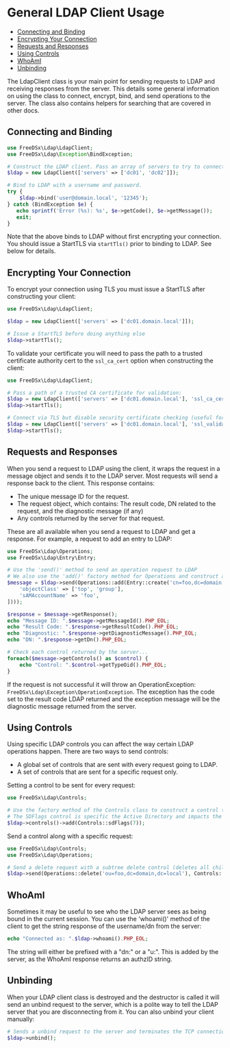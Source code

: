 General LDAP Client Usage
===================

* [Connecting and Binding](#connecting-and-binding)
* [Encrypting Your Connection](#encrypting-your-connection)
* [Requests and Responses](#requests-and-responses)
* [Using Controls](#using-controls)
* [WhoAmI](#whoami)
* [Unbinding](#unbinding)

The LdapClient class is your main point for sending requests to LDAP and receiving responses from the server. This details
some general information on using the class to connect, encrypt, bind, and send operations to the server. The class also
contains helpers for searching that are covered in other docs.

## Connecting and Binding

```php
use FreeDSx\Ldap\LdapClient;
use FreeDSx\Ldap\Exception\BindException;

# Construct the LDAP client. Pass an array of servers to try to connect to.
$ldap = new LdapClient(['servers' => ['dc01', 'dc02']]);

# Bind to LDAP with a username and password.
try {
    $ldap->bind('user@domain.local', '12345');
} catch (BindException $e) {
   echo sprintf('Error (%s): %s', $e->getCode(), $e->getMessage());
   exit;
}
```

Note that the above binds to LDAP without first encrypting your connection. You should issue a StartTLS via `startTls()`
prior to binding to LDAP. See below for details. 

## Encrypting Your Connection

To encrypt your connection using TLS you must issue a StartTLS after constructing your client:

```php
use FreeDSx\Ldap\LdapClient;

$ldap = new LdapClient(['servers' => ['dc01.domain.local']]);

# Issue a StartTLS before doing anything else
$ldap->startTls();
```

To validate your certificate you will need to pass the path to a trusted certificate authority cert to the `ssl_ca_cert`
option when constructing the client:

```php
use FreeDSx\Ldap\LdapClient;

# Pass a path of a trusted CA certificate for validation:
$ldap = new LdapClient(['servers' => ['dc01.domain.local'], 'ssl_ca_cert' => '/path/to/cert.pem']);
$ldap->startTls();

# Connect via TLS but disable security certificate checking (useful for troubleshooting):
$ldap = new LdapClient(['servers' => ['dc01.domain.local'], 'ssl_validate_cert' => false]);
$ldap->startTls();
```

## Requests and Responses

When you send a request to LDAP using the client, it wraps the request in a message object and sends it to the LDAP server.
Most requests will send a response back to the client. This response contains:

* The unique message ID for the request.
* The request object, which contains: The result code, DN related to the request, and the diagnostic message (if any)
* Any controls returned by the server for that request.

These are all available when you send a request to LDAP and get a response. For example, a request to add an entry to LDAP:

```php
use FreeDSx\Ldap\Operations;
use FreeDSx\Ldap\Entry\Entry;

# Use the 'send()' method to send an operation request to LDAP
# We also use the 'add()' factory method for Operations and construct an Entry object 
$message = $ldap->send(Operations::add(Entry::create('cn=foo,dc=domain,dc=local', [
    'objectClass' => ['top', 'group'],
    'sAMAccountName' => 'foo',
])));

$response = $message->getResponse();
echo "Message ID: ".$message->getMessageId().PHP_EOL;
echo "Result Code: ".$response->getResultCode().PHP_EOL;
echo "Diagnostic: ".$response->getDiagnosticMessage().PHP_EOL;
echo "DN: ".$response->getDn().PHP_EOL;

# Check each control returned by the server...
foreach($message->getControls() as $control) {
    echo "Control: ".$control->getTypeOid().PHP_EOL;
}
```

If the request is not successful it will throw an OperationException: `FreeDSx\Ldap\Exception\OperationException`. The
exception has the code set to the result code LDAP returned and the exception message will be the diagnostic message
returned from the server.

## Using Controls

Using specific LDAP controls you can affect the way certain LDAP operations happen. There are two ways to send controls:

* A global set of controls that are sent with every request going to LDAP.
* A set of controls that are sent for a specific request only.

Setting a control to be sent for every request:

```php
use FreeDSx\Ldap\Controls;

# Use the factory method of the Controls class to construct a control to set globally on the client.
# The SDFlags control is specific the Active Directory and impacts the Security Descriptor.
$ldap->controls()->add(Controls::sdFlags(7));
```

Send a control along with a specific request:

```php
use FreeDSx\Ldap\Controls;
use FreeDSx\Ldap\Operations;

# Send a delete request with a subtree delete control (deletes all children below the entry...)
$ldap->send(Operations::delete('ou=foo,dc=domain,dc=local'), Controls::subtreeDelete());
```

## WhoAmI

Sometimes it may be useful to see who the LDAP server sees as being bound in the current session. You can use the
'whoami()' method of the client to get the string response of the username/dn from the server:

```php
echo "Connected as: ".$ldap->whoami().PHP_EOL;
```

The string will either be prefixed with a "dn:" or a "u:". This is added by the server, as the WhoAmI response returns
an authzID string.

## Unbinding

When your LDAP client class is destroyed and the destructor is called it will send an unbind request to the server, which
is a polite way to tell the LDAP server that you are disconnecting from it. You can also unbind your client manually:

```php
# Sends a unbind request to the server and terminates the TCP connection
$ldap->unbind();
```
